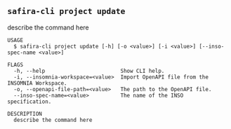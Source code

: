 <!-- order:29 -->
<!-- PLEASE! Don't edit this file, auto generated! -->

## `safira-cli project update`

describe the command here

```
USAGE
  $ safira-cli project update [-h] [-o <value>] [-i <value>] [--inso-spec-name <value>]

FLAGS
  -h, --help                        Show CLI help.
  -i, --insomnia-workspace=<value>  Import OpenAPI file from the INSOMNIA Workspace.
  -o, --openapi-file-path=<value>   The path to the OpenAPI file.
  --inso-spec-name=<value>          The name of the INSO specification.

DESCRIPTION
  describe the command here
```
<!-- commandsstop -->
